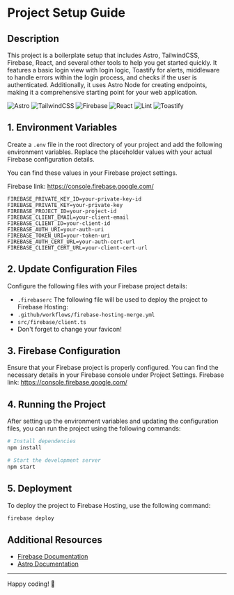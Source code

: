 # Project Setup Guide

## Description

This project is a boilerplate setup that includes Astro, TailwindCSS, Firebase, React, and several other tools to help you get started quickly. It features a basic login view with login logic, Toastify for alerts, middleware to handle errors within the login process, and checks if the user is authenticated. Additionally, it uses Astro Node for creating endpoints, making it a comprehensive starting point for your web application.

![Astro](https://img.shields.io/badge/Astro-333333?style=for-the-badge&logo=astro&logoColor=white)
![TailwindCSS](https://img.shields.io/badge/TailwindCSS-06B6D4?style=for-the-badge&logo=tailwindcss&logoColor=white)
![Firebase](https://img.shields.io/badge/Firebase-FFCA28?style=for-the-badge&logo=firebase&logoColor=white)
![React](https://img.shields.io/badge/React-61DAFB?style=for-the-badge&logo=react&logoColor=black)
![Lint](https://img.shields.io/badge/Lint-E34F26?style=for-the-badge&logo=eslint&logoColor=white)
![Toastify](https://img.shields.io/badge/Toastify-FF6F61?style=for-the-badge&logo=toastify&logoColor=white)

## 1. Environment Variables

Create a `.env` file in the root directory of your project and add the following environment variables. Replace the placeholder values with your actual Firebase configuration details.

You can find these values in your Firebase project settings.

Firebase link: https://console.firebase.google.com/

```plaintext
FIREBASE_PRIVATE_KEY_ID=your-private-key-id
FIREBASE_PRIVATE_KEY=your-private-key
FIREBASE_PROJECT_ID=your-project-id
FIREBASE_CLIENT_EMAIL=your-client-email
FIREBASE_CLIENT_ID=your-client-id
FIREBASE_AUTH_URI=your-auth-uri
FIREBASE_TOKEN_URI=your-token-uri
FIREBASE_AUTH_CERT_URL=your-auth-cert-url
FIREBASE_CLIENT_CERT_URL=your-client-cert-url
```

## 2. Update Configuration Files

Configure the following files with your Firebase project details:

- `.firebaserc`
  The following file will be used to deploy the project to Firebase Hosting:
- `.github/workflows/firebase-hosting-merge.yml`
- `src/firebase/client.ts`
- Don't forget to change your favicon!

## 3. Firebase Configuration

Ensure that your Firebase project is properly configured. You can find the necessary details in your Firebase console under Project Settings.
Firebase link: https://console.firebase.google.com/

## 4. Running the Project

After setting up the environment variables and updating the configuration files, you can run the project using the following commands:

```bash
# Install dependencies
npm install

# Start the development server
npm start
```

## 5. Deployment

To deploy the project to Firebase Hosting, use the following command:

```bash
firebase deploy
```

## Additional Resources

- [Firebase Documentation](https://firebase.google.com/docs)
- [Astro Documentation](https://docs.astro.build/)

---

Happy coding! 🚀
